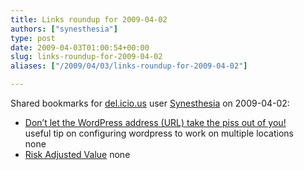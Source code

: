 ```yaml
---
title: Links roundup for 2009-04-02
authors: ["synesthesia"]
type: post
date: 2009-04-03T01:00:54+00:00
slug: links-roundup-for-2009-04-02 
aliases: ["/2009/04/03/links-roundup-for-2009-04-02"]

---
```

Shared bookmarks for [del.icio.us][1] user [Synesthesia][2] on 2009-04-02:

  * [Don&rsquo;t let the WordPress address (URL) take the piss out of you!][3]  
    useful tip on configuring wordpress to work on multiple locations  
    none
  * [Risk Adjusted Value][4] 
    none</li> </ul>

 [1]: https://del.icio.us/
 [2]: https://del.icio.us/synesthesia
 [3]: https://ok-cool.com/posts/read/285-dont-let-the-wordpress-address-url-take-the-piss-out-of-you
 [4]: https://pages.stern.nyu.edu/~adamodar/pdfiles/valrisk/ch5.pdf